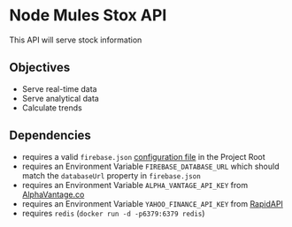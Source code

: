 # Node Mules Stox API

This API will serve stock information

## Objectives

* Serve real-time data
* Serve analytical data
* Calculate trends

## Dependencies

* requires a
  valid `firebase.json` [configuration file](https://support.google.com/firebase/answer/7015592) in
  the Project Root
* requires an Environment Variable `FIREBASE_DATABASE_URL` which should match the `databaseUrl` property in `firebase.json`
* requires an Environment Variable `ALPHA_VANTAGE_API_KEY`
  from [AlphaVantage.co](https://www.alphavantage.co/support/#api-key)
* requires an Environment Variable `YAHOO_FINANCE_API_KEY` from [RapidAPI](https://rapidapi.com/apidojo/api/yahoo-finance1)
* requires `redis` (`docker run -d -p6379:6379 redis`)

